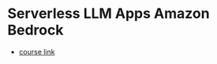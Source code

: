 # Serverless LLM Apps Amazon Bedrock

+ [course link](https://learn.deeplearning.ai/courses/serverless-LLM-apps-amazon-bedrock)
